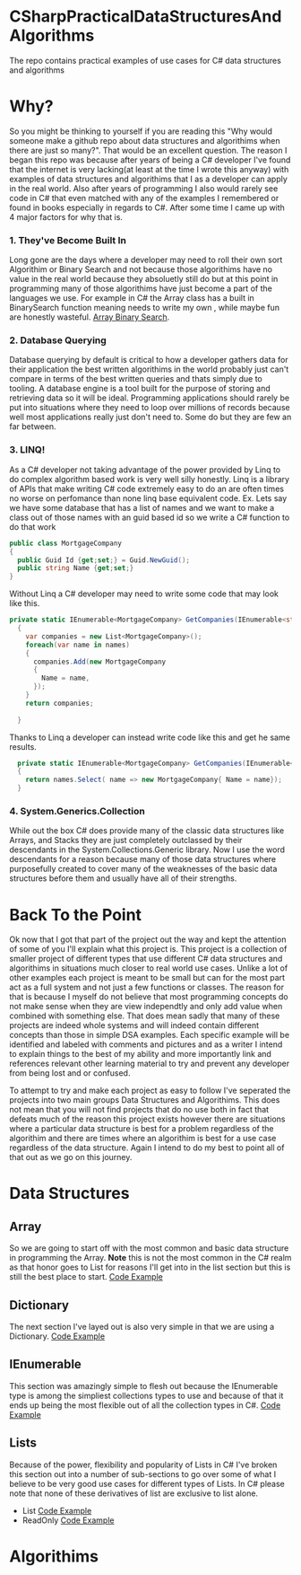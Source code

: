 # CSharpPracticalDataStructuresAndAlgorithms
The repo contains practical examples of use cases for C# data structures and algorithms 

# Why?
So you might be thinking to yourself if you are reading this "Why would someone make a github repo about data structures and algorithims when there are just so many?". That would be an excellent question. The reason I began this repo was because after years of being a C# developer I've found that the internet is very lacking(at least at the time I wrote this anyway) with examples of data structures and algorithims that I as a developer can apply in the real world. Also after years of programming I also would rarely see code in C# that even matched with any of the examples I remembered or found in books especially in regards to C#. After some time I came up with 4 major factors for why that is. 
### 1. They've Become Built In
Long gone are the days where a developer may need to roll their own sort Algorithim or Binary Search and not because those algorithims have no value in the real world because they absoluetly still do but at this point in programming many of those algorithims have just become a part of the languages we use. For example in C# the Array class has a built in BinarySearch function meaning needs to write my own , while maybe fun are honestly wasteful. [Array Binary Search](https://docs.microsoft.com/en-us/dotnet/api/system.array.binarysearch?view=net-6.0). 
### 2. Database Querying
Database querying by default is critical to how a developer gathers data for their application the best written algorithims in the world probably just can't compare in terms of the best written queries and thats simply due to tooling. A database engine is a tool built for the purpose of storing and retrieving data so it will be ideal. Programming applications should rarely be put into situations where they need to loop over millions of records because well most applications really just don't need to. Some do but they are few an far between.
### 3. LINQ!
As a C# developer not taking advantage of the power provided by Linq to do complex algorithm based work is very well silly honestly. Linq is a library of APIs that make writing C# code extremely easy to do an are often times no worse on perfomance than none linq base equivalent code.
Ex. Lets say we have some database that has a list of names and we want to make a class out of those names with an guid based id so we write a C# function to do that work
```C#
public class MortgageCompany
{
  public Guid Id {get;set;} = Guid.NewGuid();
  public string Name {get;set;}
}
``` 
Without Linq a C# developer may need to write some code that may look like this.
```C#
private static IEnumerable<MortgageCompany> GetCompanies(IEnumerable<string> names)
  {
    var companies = new List<MortgageCompany>();
    foreach(var name in names)
    {
      companies.Add(new MortgageCompany
      {
        Name = name,
      });
    }
    return companies;
   
  }
```
Thanks to Linq a developer can instead write code like this and get he same results.
```C#
  private static IEnumerable<MortgageCompany> GetCompanies(IEnumerable<string> names)
  {
    return names.Select( name => new MortgageCompany{ Name = name});
  }
```
### 4. System.Generics.Collection

While out the box C# does provide many of the classic data structures like Arrays, and Stacks they are just completely outclassed by their descendants in the System.Collections.Generic library. Now I use the word descendants for a reason because many of those data structures where purposefully created to cover many of the weaknesses of the basic data structures before them and usually have all of their strengths. 

# Back To the Point
 Ok now that I got that part of the project out the way and kept the attention of some of you I'll explain what this project is. This project is a collection of smaller project of different types that use different C# data structures and algorithims in situations much closer to real world use cases. Unlike a lot of other examples each project is meant to be small but can for the most part act as a full system and not just a few functions or classes. The reason for that is because I myself do not believe that most programming concepts do not make sense when they are view independtly and only add value when combined with something else. That does mean sadly that many of these projects are indeed whole systems and will indeed contain different concepts than those in simple DSA examples. Each specific example will be identified and labeled with comments and pictures and as a writer I intend to explain things to the best of my ability and more importantly link and references relevant other learning material to try and prevent any developer from being lost and or confused.

 To attempt to try and make each project as easy to follow I've seperated the projects into two main groups Data Structures and Algorithims. This does not mean that you will not find projects that do no use both in fact that defeats much of the reason this project exists however there are situations where a particular data structure is best for a problem regardless of the algorithim and there are times where an algorithim is best for a use case regardless of the data structure. Again I intend to do my best to point all of that out as we go on this journey.
 # Data Structures
 ## Array
 So we are going to start off with the most common and basic data structure in programming the Array. **Note** this is not the most common in the C# realm as that honor goes to List for reasons I'll get into in the list section but this is still the best place to start.
[Code Example](src/DataStructures/Array)
 ## Dictionary
 The next section I've layed out is also very simple in that we are using a Dictionary.
 [Code Example](src/DataStructures/Dictionary/)
 ## IEnumerable
 This section was amazingly simple to flesh out because the IEnumerable type is among the simpliest collections types to use and because of that it ends up being the most flexible out of all the collection types in C#.
 [Code Example](src/DataStructures/Enumerable/)
 ## Lists
 Because of the power, flexibility and popularity of Lists in C# I've broken this section out into a number of sub-sections to go over some of what I believe to be very good use cases for different types of Lists. In C# please note that none of these derivatives of list are exclusive to list alone.
 * List [Code Example](src/DataStructures/Lists/List/SecretaryOfStateQue)
 * ReadOnly [Code Example](src/DataStructures/Lists/ReadOnly/CourseRegistration)
 

 # Algorithims
